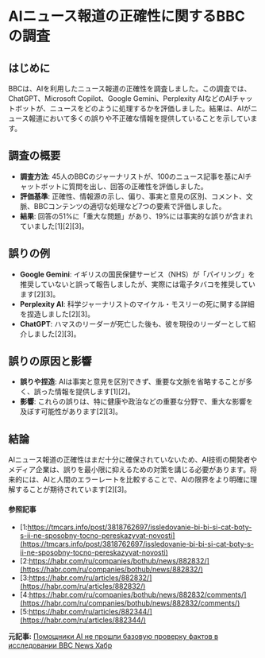 # AIニュース報道の正確性に関するBBCの調査

## はじめに

BBCは、AIを利用したニュース報道の正確性を調査しました。この調査では、ChatGPT、Microsoft Copilot、Google Gemini、Perplexity AIなどのAIチャットボットが、ニュースをどのように処理するかを評価しました。結果は、AIがニュース報道において多くの誤りや不正確な情報を提供していることを示しています。

## 調査の概要

- **調査方法**: 45人のBBCのジャーナリストが、100のニュース記事を基にAIチャットボットに質問を出し、回答の正確性を評価しました。
- **評価基準**: 正確性、情報源の示し、偏り、事実と意見の区別、コメント、文脈、BBCコンテンツの適切な処理など7つの要素で評価しました。
- **結果**: 回答の51%に「重大な問題」があり、19%には事実的な誤りが含まれていました[1][2][3]。

## 誤りの例

- **Google Gemini**: イギリスの国民保健サービス（NHS）が「パイリング」を推奨していないと誤って報告しましたが、実際には電子タバコを推奨しています[2][3]。
- **Perplexity AI**: 科学ジャーナリストのマイケル・モスリーの死に関する詳細を捏造しました[2][3]。
- **ChatGPT**: ハマスのリーダーが死亡した後も、彼を現役のリーダーとして紹介しました[2][3]。

## 誤りの原因と影響

- **誤りや捏造**: AIは事実と意見を区別できず、重要な文脈を省略することが多く、誤った情報を提供します[1][2]。
- **影響**: これらの誤りは、特に健康や政治などの重要な分野で、重大な影響を及ぼす可能性があります[2][3]。

## 結論

AIニュース報道の正確性はまだ十分に確保されていないため、AI技術の開発者やメディア企業は、誤りを最小限に抑えるための対策を講じる必要があります。将来的には、AIと人間のエラーレートを比較することで、AIの限界をより明確に理解することが期待されています[2][3]。

#### 参照記事
- [1:https://tmcars.info/post/3818762697/issledovanie-bi-bi-si-cat-boty-s-ii-ne-sposobny-tocno-pereskazyvat-novosti](https://tmcars.info/post/3818762697/issledovanie-bi-bi-si-cat-boty-s-ii-ne-sposobny-tocno-pereskazyvat-novosti)
- [2:https://habr.com/ru/companies/bothub/news/882832/](https://habr.com/ru/companies/bothub/news/882832/)
- [3:https://habr.com/ru/articles/882832/](https://habr.com/ru/articles/882832/)
- [4:https://habr.com/ru/companies/bothub/news/882832/comments/](https://habr.com/ru/companies/bothub/news/882832/comments/)
- [5:https://habr.com/ru/articles/882344/](https://habr.com/ru/articles/882344/)


**元記事:** [Помощники AI не прошли базовую проверку фактов в исследовании BBC News Хабр](https://habr.com/ru/articles/882832/)